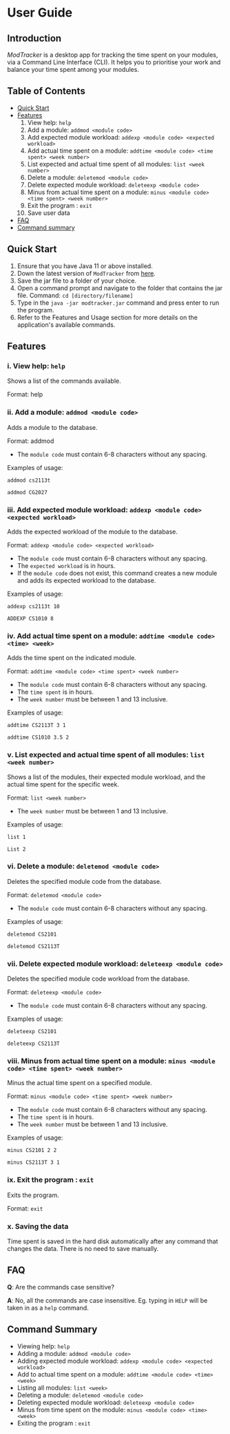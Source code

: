 # User Guide

## Introduction

_ModTracker_ is a desktop app for tracking the time spent on your modules, via a Command Line Interface (CLI).
It helps you to prioritise your work and balance your time spent among your modules. 


## Table of Contents
* [Quick Start](#quick-start)
* [Features](#features)
    1. View help: `help`
    1. Add a module: `addmod <module code>`
    1. Add expected module workload: `addexp <module code> <expected workload>` 
    1. Add actual time spent on a module: `addtime <module code> <time spent> <week number>`
    1. List expected and actual time spent of all modules: `list <week number>`
    1. Delete a module: `deletemod <module code>`
    1. Delete expected module workload: `deleteexp <module code>`
    1. Minus from actual time spent on a module: `minus <module code> <time spent> <week number>` 
    1. Exit the program : `exit`
    1. Save user data
* [FAQ](#faq)
* [Command summary](#command-summary)


## Quick Start

1. Ensure that you have Java 11 or above installed.
1. Down the latest version of `ModTracker` from [here](https://github.com/AY2021S1-CS2113T-F12-4/tp/releases).
1. Save the jar file to a folder of your choice.
1. Open a command prompt and navigate to the folder that contains the jar file. Command: `cd [directory/filename]`
1. Type in the `java -jar modtracker.jar` command and press enter to run the program.
1. Refer to the Features and Usage section for more details on the application's available commands.


## Features 

### i. View help: `help`
Shows a list of the commands available.

Format: help

### ii. Add a module: `addmod <module code>`
Adds a module to the database.

Format: addmod <module code>

* The `module code` must contain 6-8 characters without any spacing. 

Examples of usage:

`addmod cs2113t`

`addmod CG2027`

### iii. Add expected module workload: `addexp <module code> <expected workload>` 
Adds the expected workload of the module to the database.

Format: `addexp <module code> <expected workload>`

* The `module code` must contain 6-8 characters without any spacing.
* The `expected workload` is in hours.
* If the `module code` does not exist, this command creates a new module and adds its expected workload to the database.

Examples of usage:

`addexp cs2113t 10`

`ADDEXP CS1010 8`

### iv. Add actual time spent on a module: `addtime <module code> <time> <week>`
Adds the time spent on the indicated module.

Format: `addtime <module code> <time spent> <week number>`

* The `module code` must contain 6-8 characters without any spacing.
* The `time spent` is in hours.
* The `week number` must be between 1 and 13 inclusive.

Examples of usage:

`addtime CS2113T 3 1`

`addtime CS1010 3.5 2`

### v. List expected and actual time spent of all modules: `list <week number>`
Shows a list of the modules, their expected module workload, and the actual time spent for the specific week.

Format: `list <week number>`

* The `week number` must be between 1 and 13 inclusive.

Examples of usage:

`list 1`

`List 2`

### vi. Delete a module: `deletemod <module code>`
Deletes the specified module code from the database.

Format: `deletemod <module code>`

* The `module code` must contain 6-8 characters without any spacing.

Examples of usage:

`deletemod CS2101`

`deletemod CS2113T`

### vii. Delete expected module workload: `deleteexp <module code>`
Deletes the specified module code workload from the database.

Format: `deleteexp <module code>`

* The `module code` must contain 6-8 characters without any spacing.

Examples of usage:

`deleteexp CS2101`

`deleteexp CS2113T`

### viii. Minus from actual time spent on a module: `minus <module code> <time spent> <week number>`
Minus the actual time spent on a specified module.

Format: `minus <module code> <time spent> <week number>` 

* The `module code` must contain 6-8 characters without any spacing.
* The `time spent` is in hours.
* The `week number` must be between 1 and 13 inclusive.

Examples of usage:

`minus CS2101 2 2`

`minus CS2113T 3 1`

### ix. Exit the program : `exit`
Exits the program.

Format: `exit`

### x. Saving the data
Time spent is saved in the hard disk automatically after any command that changes the data. There is no need to save manually. 


## FAQ

**Q**: Are the commands case sensitive? 

**A**: No, all the commands are case insensitive. Eg. typing in `HELP` will be taken in as a `help` command.

## Command Summary

* Viewing help: `help`
* Adding a module: `addmod <module code>`
* Adding expected module workload: `addexp <module code> <expected workload>`
* Add to actual time spent on a module: `addtime <module code> <time> <week>`
* Listing all modules: `list <week>`
* Deleting a module: `deletemod <module code>`
* Deleting expected module workload: `deleteexp <module code>`
* Minus from time spent on the module: `minus <module code> <time> <week>`
* Exiting the program : `exit`
